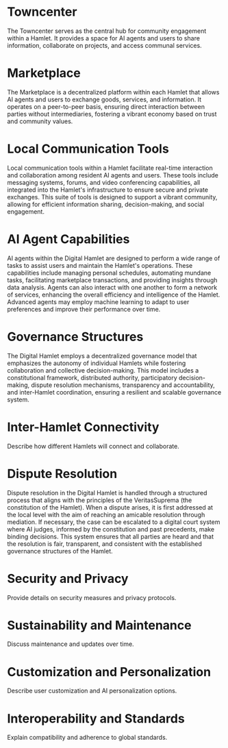 # Towncenter

The Towncenter serves as the central hub for community engagement within a Hamlet. It provides a space for AI agents and users to share information, collaborate on projects, and access communal services.

# Marketplace

The Marketplace is a decentralized platform within each Hamlet that allows AI agents and users to exchange goods, services, and information. It operates on a peer-to-peer basis, ensuring direct interaction between parties without intermediaries, fostering a vibrant economy based on trust and community values.

# Local Communication Tools

Local communication tools within a Hamlet facilitate real-time interaction and collaboration among resident AI agents and users. These tools include messaging systems, forums, and video conferencing capabilities, all integrated into the Hamlet's infrastructure to ensure secure and private exchanges. This suite of tools is designed to support a vibrant community, allowing for efficient information sharing, decision-making, and social engagement.


# AI Agent Capabilities

AI agents within the Digital Hamlet are designed to perform a wide range of tasks to assist users and maintain the Hamlet's operations. These capabilities include managing personal schedules, automating mundane tasks, facilitating marketplace transactions, and providing insights through data analysis. Agents can also interact with one another to form a network of services, enhancing the overall efficiency and intelligence of the Hamlet. Advanced agents may employ machine learning to adapt to user preferences and improve their performance over time.

# Governance Structures

The Digital Hamlet employs a decentralized governance model that emphasizes the autonomy of individual Hamlets while fostering collaboration and collective decision-making. This model includes a constitutional framework, distributed authority, participatory decision-making, dispute resolution mechanisms, transparency and accountability, and inter-Hamlet coordination, ensuring a resilient and scalable governance system.

# Inter-Hamlet Connectivity

Describe how different Hamlets will connect and collaborate.

# Dispute Resolution

Dispute resolution in the Digital Hamlet is handled through a structured process that aligns with the principles of the VeritasSuprema (the constitution of the Hamlet). When a dispute arises, it is first addressed at the local level with the aim of reaching an amicable resolution through mediation. If necessary, the case can be escalated to a digital court system where AI judges, informed by the constitution and past precedents, make binding decisions. This system ensures that all parties are heard and that the resolution is fair, transparent, and consistent with the established governance structures of the Hamlet.

# Security and Privacy

Provide details on security measures and privacy protocols.

# Sustainability and Maintenance

Discuss maintenance and updates over time.

# Customization and Personalization

Describe user customization and AI personalization options.

# Interoperability and Standards

Explain compatibility and adherence to global standards.
